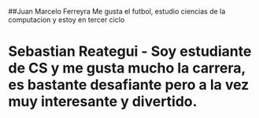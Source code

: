 
##Juan Marcelo Ferreyra
Me gusta el futbol, estudio ciencias de la computacion y estoy en tercer ciclo

Sebastian Reategui - Soy estudiante de CS y me gusta mucho la carrera, es bastante desafiante pero a la vez muy interesante y divertido.
=======